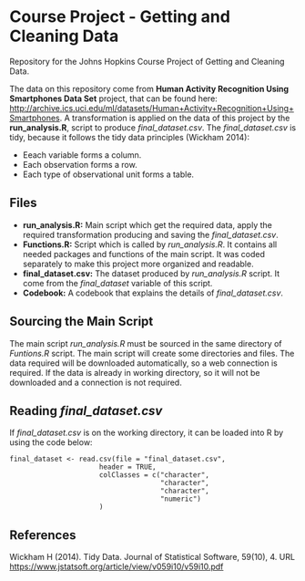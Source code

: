 # Course Project - Getting and Cleaning Data

Repository for the Johns Hopkins Course Project of Getting and Cleaning Data.

The data on this repository come from **Human Activity Recognition Using Smartphones Data Set** project, that can be found here: http://archive.ics.uci.edu/ml/datasets/Human+Activity+Recognition+Using+Smartphones. A transformation is applied on the data of this project by the **run_analysis.R**, script to produce *final_dataset.csv*. The *final_dataset.csv* is tidy, because it follows the tidy data principles (Wickham 2014):
 * Eeach variable forms a column.
 * Each observation forms a row.
 * Each type of observational unit forms a table.

## Files

* **run_analysis.R:** Main script which get the required data, apply the required transformation producing and saving the *final_dataset.csv*.
* **Functions.R:** Script which is called by *run_analysis.R*. It contains all needed packages and functions of the main script. It was coded separately to make this project more organized and readable.
* **final_dataset.csv:** The dataset produced by *run_analysis.R* script. It come from the *final_dataset* variable of this script.
* **Codebook:** A codebook that explains the details of *final_dataset.csv*.

## Sourcing the Main Script

The main script *run_analysis.R* must be sourced in the same directory of *Funtions.R* script. The main script will create some directories and files. The data required will be downloaded automatically, so a web connection is required. If the data is already in working directory, so it will not be downloaded and a connection is not required. 

## Reading *final_dataset.csv*

If *final_dataset.csv* is on the working directory, it can be loaded into R by using the code below:

```rscript
final_dataset <- read.csv(file = "final_dataset.csv",
                      header = TRUE,
                      colClasses = c("character",
                                     "character",
                                     "character",
                                     "numeric")
                      )
```

## References

Wickham H (2014). Tidy Data. Journal of Statistical Software, 59(10), 4.
 URL https://www.jstatsoft.org/article/view/v059i10/v59i10.pdf
